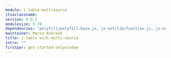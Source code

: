 ```yaml
---
module: i-table-multisource
itsaclassname:
version: 0.0.1
modulesize: 5.78
dependencies: "polyfill/polyfill-base.js, js-ext/lib/function.js, js-ext/lib/object.js, utils, event"
maintainer: Marco Asbreuk
title: i-table with multi-source
intro: ""
firstpar: get-started-onlywindow
---
```

